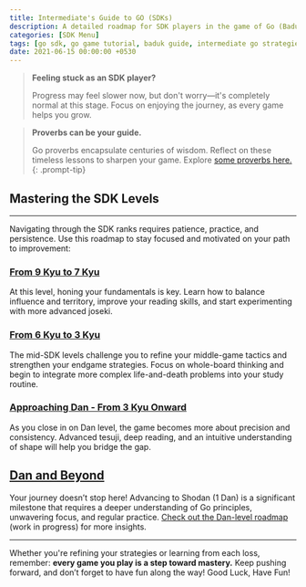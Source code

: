 ```yaml
---
title: Intermediate's Guide to GO (SDKs)
description: A detailed roadmap for SDK players in the game of Go (Baduk), guiding you through intermediate levels and helping you advance with effective strategies and insights.
categories: [SDK Menu]
tags: [go sdk, go game tutorial, baduk guide, intermediate go strategies, tips]
date: 2021-06-15 00:00:00 +0530
---
```


> **Feeling stuck as an SDK player?** 
> 
> Progress may feel slower now, but don't worry—it's completely normal at this stage. Focus on enjoying the journey, as every game helps you grow.

> **Proverbs can be your guide.** 
> 
> Go proverbs encapsulate centuries of wisdom. Reflect on these timeless lessons to sharpen your game. Explore <a href="https://en.1200igo.com/proverb" target="_blank">some proverbs here.</a>
{: .prompt-tip}

## Mastering the SDK Levels

---

Navigating through the SDK ranks requires patience, practice, and persistence. Use this roadmap to stay focused and motivated on your path to improvement:

### **[From 9 Kyu to 7 Kyu](/posts/sdk-9kyu)**

At this level, honing your fundamentals is key. Learn how to balance influence and territory, improve your reading skills, and start experimenting with more advanced joseki.

### **[From 6 Kyu to 3 Kyu](/posts/sdk-6kyu)**  

The mid-SDK levels challenge you to refine your middle-game tactics and strengthen your endgame strategies. Focus on whole-board thinking and begin to integrate more complex life-and-death problems into your study routine.

### **[Approaching Dan - From 3 Kyu Onward](/posts/sdk-3kyu)**  

As you close in on Dan level, the game becomes more about precision and consistency. Advanced tesuji, deep reading, and an intuitive understanding of shape will help you bridge the gap.

## [Dan and Beyond](/posts/shodan)

Your journey doesn’t stop here! Advancing to Shodan (1 Dan) is a significant milestone that requires a deeper understanding of Go principles, unwavering focus, and regular practice. [Check out the Dan-level roadmap](/posts/shodan) (work in progress) for more insights.

---
 
Whether you're refining your strategies or learning from each loss, remember: **every game you play is a step toward mastery.** Keep pushing forward, and don’t forget to have fun along the way! Good Luck, Have Fun!